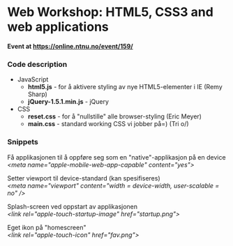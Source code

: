 <h1>Web Workshop: HTML5, CSS3 and web applications</h1>
<p><strong>Event at <a href="https://online.ntnu.no/event/159/">https://online.ntnu.no/event/159/</a></strong></p>

<h3>Code description</h3>
<ul>
	<li>
		JavaScript
		<ul>
			<li>
				<strong>html5.js</strong> - for å aktivere styling av nye HTML5-elementer i IE (Remy Sharp)
			</li>
			<li>
				<strong>jQuery-1.5.1.min.js</strong> - jQuery
			</li>
		</ul>
	</li>
	<li>
		CSS
		<ul>
			<li><strong>reset.css</strong> - for å "nullstille" alle browser-styling (Eric Meyer)</li>
			<li><strong>main.css</strong> - standard working CSS vi jobber på=) (Tri o/)</li>
		</ul>
	</li>
	
</ul>

<h3>Snippets</h3>

<p>Få applikasjonen til å oppføre seg som en "native"-applikasjon på en device<br>
<span style="font-style: oblique;">&lt;meta name=&quot;apple-mobile-web-app-capable&quot; content=&quot;yes&quot;&gt;</span></p>

<p>Setter viewport til device-standard (kan spesifiseres)<br>
<span style="font-style: oblique;">&lt;meta name=&quot;viewport&quot; content=&quot;width = device-width, user-scalable = no&quot; /&gt;</span></p>

<p>Splash-screen ved oppstart av applikasjonen<br>
<span style="font-style: oblique;">&lt;link rel=&quot;apple-touch-startup-image&quot; href=&quot;startup.png&quot;&gt;</span></p>

<p>Eget ikon på "homescreen"<br>
<span style="font-style: oblique;">&lt;link rel=&quot;apple-touch-icon&quot; href=&quot;fav.png&quot;&gt;</span></p>
